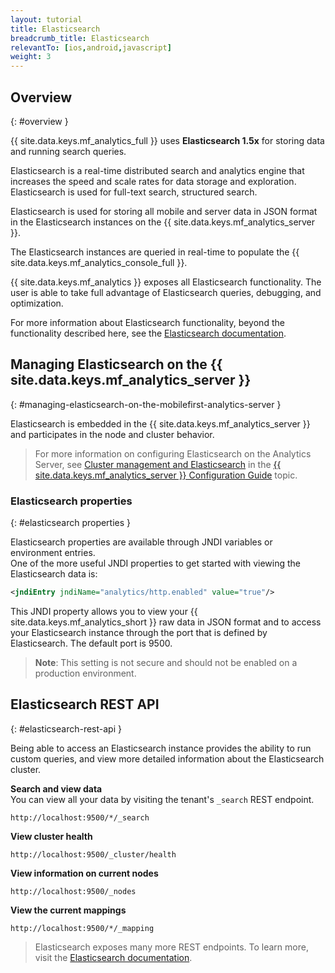 ```yaml
---
layout: tutorial
title: Elasticsearch
breadcrumb_title: Elasticsearch
relevantTo: [ios,android,javascript]
weight: 3
---
```

<!-- NLS_CHARSET=UTF-8 -->
## Overview
{: #overview }

{{ site.data.keys.mf_analytics_full }} uses  **Elasticsearch 1.5x** for storing data and running search queries.  

Elasticsearch is a real-time distributed search and analytics engine that increases the speed and scale rates for data storage and exploration. Elasticsearch is used for full-text search, structured search.

Elasticsearch is used for storing all mobile and server data in JSON format in the Elasticsearch instances on the {{ site.data.keys.mf_analytics_server }}.

The Elasticsearch instances are queried in real-time to populate the {{ site.data.keys.mf_analytics_console_full }}.

{{ site.data.keys.mf_analytics }} exposes all Elasticsearch functionality. The user is able to take full advantage of Elasticsearch queries, debugging, and optimization.

For more information about Elasticsearch functionality, beyond the functionality described here, see the  [Elasticsearch documentation](https://www.elastic.co/guide/en/elasticsearch/reference/1.5/index.html).

## Managing Elasticsearch on the {{ site.data.keys.mf_analytics_server }}
{: #managing-elasticsearch-on-the-mobilefirst-analytics-server }

Elasticsearch is embedded in the {{ site.data.keys.mf_analytics_server }} and participates in the node and cluster behavior.

> For more information on configuring Elasticsearch on the Analytics Server, see [Cluster management and Elasticsearch](../../installation-configuration/production/analytics/configuration#cluster-management-and-elasticsearch) in the [{{ site.data.keys.mf_analytics_server }} Configuration Guide](../../installation-configuration/production/analytics/configuration) topic.

### Elasticsearch properties
{: #elasticsearch properties }

Elasticsearch properties are available through JNDI variables or environment entries.  
One of the more useful JNDI properties to get started with viewing the Elasticsearch data is:

```xml
<jndiEntry jndiName="analytics/http.enabled" value="true"/>
```

This JNDI property allows you to view your {{ site.data.keys.mf_analytics_short }} raw data in JSON format and to access your Elasticsearch instance through the port that is defined by Elasticsearch. The default port is 9500.

> **Note**: This setting is not secure and should not be enabled on a production environment.

## Elasticsearch REST API
{: #elasticsearch-rest-api }

Being able to access an Elasticsearch instance provides the ability to run custom queries, and view more detailed information about the Elasticsearch cluster.

**Search and view data**  
You can view all your data by visiting the tenant's `_search` REST endpoint.  

```
http://localhost:9500/*/_search
```

**View cluster health**  

```
http://localhost:9500/_cluster/health
```

**View information on current nodes**  

```
http://localhost:9500/_nodes
```

**View the current mappings**  

```
http://localhost:9500/*/_mapping
```

> Elasticsearch exposes many more REST endpoints. To learn more, visit the [Elasticsearch documentation](https://www.elastic.co/guide/en/elasticsearch/reference/1.5/index.html).
